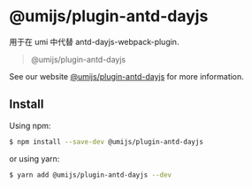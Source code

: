 # @umijs/plugin-antd-dayjs

用于在 umi 中代替 antd-dayjs-webpack-plugin.

> @umijs/plugin-antd-dayjs

See our website [@umijs/plugin-antd-dayjs](https://umijs.org/plugins/plugin-antd-dayjs) for more information.

## Install

Using npm:

```bash
$ npm install --save-dev @umijs/plugin-antd-dayjs
```

or using yarn:

```bash
$ yarn add @umijs/plugin-antd-dayjs --dev
```
